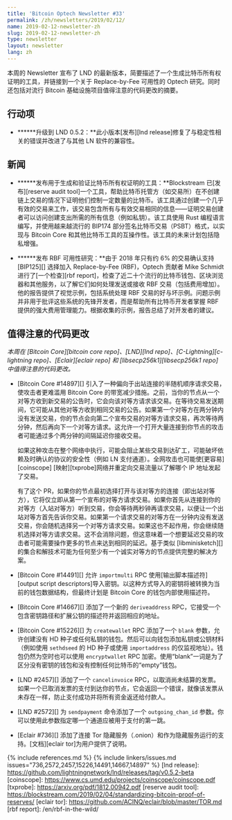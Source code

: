 ```yaml
---
title: 'Bitcoin Optech Newsletter #33'
permalink: /zh/newsletters/2019/02/12/
name: 2019-02-12-newsletter-zh
slug: 2019-02-12-newsletter-zh
type: newsletter
layout: newsletter
lang: zh
---
```

本周的 Newsletter 宣布了 LND 的最新版本，简要描述了一个生成比特币所有权证明的工具，并链接到一个关于 Replace-by-Fee 可用性的 Optech 研究。同时还包括对流行 Bitcoin 基础设施项目值得注意的代码更改的摘要。

## 行动项

- **<!--upgrade-to-lnd-0-5-2-->****升级到 LND 0.5.2：**此小版本[发布][lnd release]修复了与稳定性相关的错误并改进了与其他 LN 软件的兼容性。

## 新闻

- **<!--tool-released-for-generating-and-verifying-bitcoin-ownership-proofs-->****发布用于生成和验证比特币所有权证明的工具：**Blockstream 已[发布][reserve audit tool]一个工具，帮助比特币托管方（如交易所）在不创建链上交易的情况下证明他们控制一定数量的比特币。该工具通过创建一个几乎有效的交易来工作，该交易包含所有与有效交易相同的信息——证明交易创建者可以访问创建支出所需的所有信息（例如私钥）。该工具使用 Rust 编程语言编写，并使用越来越流行的 BIP174 部分签名比特币交易（PSBT）格式，以实现与 Bitcoin Core 和其他比特币工具的互操作性。该工具的未来计划包括隐私增强。

- **<!--rbf-usability-study-published-->****发布 RBF 可用性研究：**由于 2018 年只有约 6% 的交易确认支持 [BIP125][] 选择加入 Replace-by-Fee (RBF)，Optech 贡献者 Mike Schmidt 进行了[一个检查][rbf report]，检查了近二十个流行的比特币钱包、区块浏览器和其他服务，以了解它们如何处理发送或接收 RBF 交易（包括费用增加）。他的报告提供了视觉示例，包括系统处理 RBF 交易的好与坏示例。问题示例并非用于批评这些系统的先锋开发者，而是帮助所有比特币开发者掌握 RBF 提供的强大费用管理能力。根据收集的示例，报告总结了对开发者的建议。

## 值得注意的代码更改

*本周在 [Bitcoin Core][bitcoin core repo]、[LND][lnd repo]、[C-Lightning][c-lightning repo]、[Eclair][eclair repo] 和 [libsecp256k1][libsecp256k1 repo] 中值得注意的代码更改。*

- [Bitcoin Core #14897][] 引入了一种偏向于出站连接的半随机顺序请求交易，使攻击者更难滥用 Bitcoin Core 的带宽减少措施。之前，当你的节点从一个对等方收到新交易的公告时，它会向该对等方请求该交易。在等待交易发送期间，它可能从其他对等方收到相同交易的公告。如果第一个对等方在两分钟内没有发送交易，你的节点会向第二个宣布交易的对等方请求交易，再次等待两分钟，然后再向下一个对等方请求。这允许一个打开大量连接到你节点的攻击者可能通过多个两分钟的间隔延迟你接收交易。

  如果这种攻击在整个网络中执行，可能会阻止某些交易到达矿工，可能破坏依赖及时确认的协议的安全性（例如 LN 支付通道）。全网攻击也可能使[更容易][coinscope] [映射][txprobe]网络并重定向交易流量以了解哪个 IP 地址发起了交易。

  有了这个 PR，如果你的节点最初选择打开与该对等方的连接（即出站对等方），它将仅立即从第一个宣布的对等方请求交易。如果你首先从连接到你的对等方（入站对等方）听到交易，你会等待两秒钟再请求交易，以便让一个出站对等方首先告诉你交易。如果第一个请求交易的对等方在一分钟内没有发送交易，你会随机选择另一个对等方请求交易。如果这也不起作用，你会继续随机选择对等方请求交易。这不会消除问题，但这意味着一个想要延迟交易的攻击者可能需要操作更多的节点来达到相同的延迟。基于类似 [libminisketch][] 的集合和解技术可能为任何至少有一个诚实对等方的节点提供完整的解决方案。

- [Bitcoin Core #14491][] 允许 `importmulti` RPC 使用[输出脚本描述符][output script descriptors]导入密钥。以这种方式导入的密钥将被转换为当前的钱包数据结构，但最终计划是 Bitcoin Core 的钱包内部使用描述符。

- [Bitcoin Core #14667][] 添加了一个新的 `deriveaddress` RPC，它接受一个包含密钥路径和扩展公钥的描述符并返回相应的地址。

- [Bitcoin Core #15226][] 为 `createwallet` RPC 添加了一个 `blank` 参数，允许创建没有 HD 种子或任何私钥的钱包。然后可以向钱包添加私钥或公钥材料（例如使用 `sethdseed` 的 HD 种子或使用 `importaddress` 的仅监视地址）。钱包仍然为空时也可以使用 `encryptwallet` RPC 加密。使用“blank”一词是为了区分没有密钥的钱包和没有控制任何比特币的“empty”钱包。

- [LND #2457][] 添加了一个 `cancelinvoice` RPC，以取消尚未结算的发票。如果一个已取消发票的支付到达你的节点，它会返回一个错误，就像该发票从未存在一样，防止支付成功并将所有资金返还给付款人。

- [LND #2572][] 为 `sendpayment` 命令添加了一个 `outgoing_chan_id` 参数。你可以使用此参数指定哪一个通道应被用于支付的第一跳。

- [Eclair #736][] 添加了连接 Tor 隐藏服务（.onion）和作为隐藏服务运行的支持。[文档][eclair tor]为用户提供了说明。

{% include references.md %}
{% include linkers/issues.md issues="736,2572,2457,15226,14491,14667,14897" %}
[lnd release]: https://github.com/lightningnetwork/lnd/releases/tag/v0.5.2-beta
[coinscope]: https://www.cs.umd.edu/projects/coinscope/coinscope.pdf
[txprobe]: https://arxiv.org/pdf/1812.00942.pdf
[reserve audit tool]: https://blockstream.com/2019/02/04/standardizing-bitcoin-proof-of-reserves/
[eclair tor]: https://github.com/ACINQ/eclair/blob/master/TOR.md
[rbf report]: /en/rbf-in-the-wild/